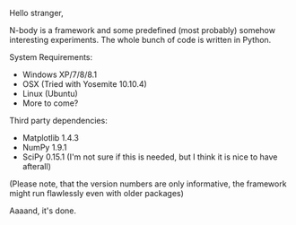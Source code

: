 Hello stranger,

N-body is a framework and some predefined (most probably) somehow interesting experiments. The whole bunch of code is written in Python.

System Requirements:
   * Windows XP/7/8/8.1
   * OSX (Tried with Yosemite 10.10.4)
   * Linux (Ubuntu)
   * More to come?

Third party dependencies:
   * Matplotlib 1.4.3
   * NumPy 1.9.1
   * SciPy 0.15.1 (I'm not sure if this is needed, but I think it is nice to have afterall)

(Please note, that the version numbers are only informative, the framework might run flawlessly even with older packages)

Aaaand, it's done.

